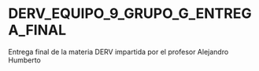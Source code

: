 # DERV_EQUIPO_9_GRUPO_G_ENTREGA_FINAL
Entrega final de la materia DERV impartida por el profesor Alejandro Humberto
